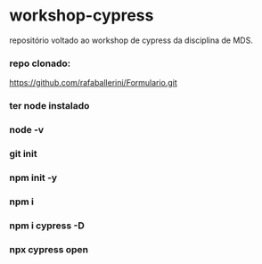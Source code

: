 # workshop-cypress
repositório voltado ao workshop de cypress da disciplina de MDS.

### repo clonado:
https://github.com/rafaballerini/Formulario.git

### ter node instalado

### node -v

### git init

### npm init -y

### npm i
 
### npm i cypress -D

### npx cypress open
